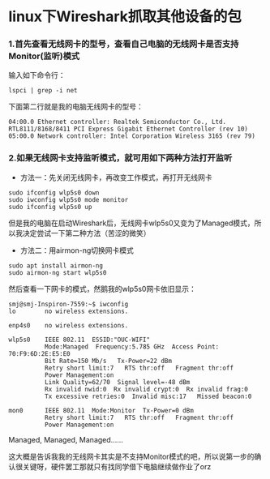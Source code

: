 # linux下Wireshark抓取其他设备的包
### 1.首先查看无线网卡的型号，查看自己电脑的无线网卡是否支持Monitor(监听)模式
输入如下命令行：

`lspci | grep -i net`

下面第二行就是我的电脑无线网卡的型号：

```
04:00.0 Ethernet controller: Realtek Semiconductor Co., Ltd. RTL8111/8168/8411 PCI Express Gigabit Ethernet Controller (rev 10)
05:00.0 Network controller: Intel Corporation Wireless 3165 (rev 79)
```
### 2.如果无线网卡支持监听模式，就可用如下两种方法打开监听
* 方法一：先关闭无线网卡，再改变工作模式，再打开无线网卡

```
sudo ifconfig wlp5s0 down
sudo iwconfig wlp5s0 mode monitor
sudo ifconfig wlp5s0 up
```
但是我的电脑在启动Wireshark后，无线网卡wlp5s0又变为了Managed模式，所以我决定尝试一下第二种方法（苦涩的微笑）
* 方法二：用airmon-ng切换网卡模式

```
sudo apt install airmon-ng
sudo airmon-ng start wlp5s0
```
然后查看一下网卡的模式，然鹅我的wlp5s0网卡依旧显示：

```
smj@smj-Inspiron-7559:~$ iwconfig
lo        no wireless extensions.

enp4s0    no wireless extensions.

wlp5s0    IEEE 802.11  ESSID:"OUC-WIFI"  
          Mode:Managed  Frequency:5.785 GHz  Access Point: 70:F9:6D:2E:E5:E0   
          Bit Rate=150 Mb/s   Tx-Power=22 dBm   
          Retry short limit:7   RTS thr:off   Fragment thr:off
          Power Management:on
          Link Quality=62/70  Signal level=-48 dBm  
          Rx invalid nwid:0  Rx invalid crypt:0  Rx invalid frag:0
          Tx excessive retries:0  Invalid misc:17   Missed beacon:0

mon0      IEEE 802.11  Mode:Monitor  Tx-Power=0 dBm   
          Retry short limit:7   RTS thr:off   Fragment thr:off
          Power Management:on
```
Managed, Managed, Managed......

这大概是告诉我我的无线网卡其实是不支持Monitor模式的吧，所以说第一步的确认很关键呀，硬件罢工那就只有找同学借下电脑继续做作业了orz
